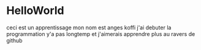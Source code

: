 # HelloWorld
ceci est un apprentissage
mon nom est anges koffi j'ai debuter la programmation y'a pas longtemp et j'aimerais apprendre plus au ravers de github
